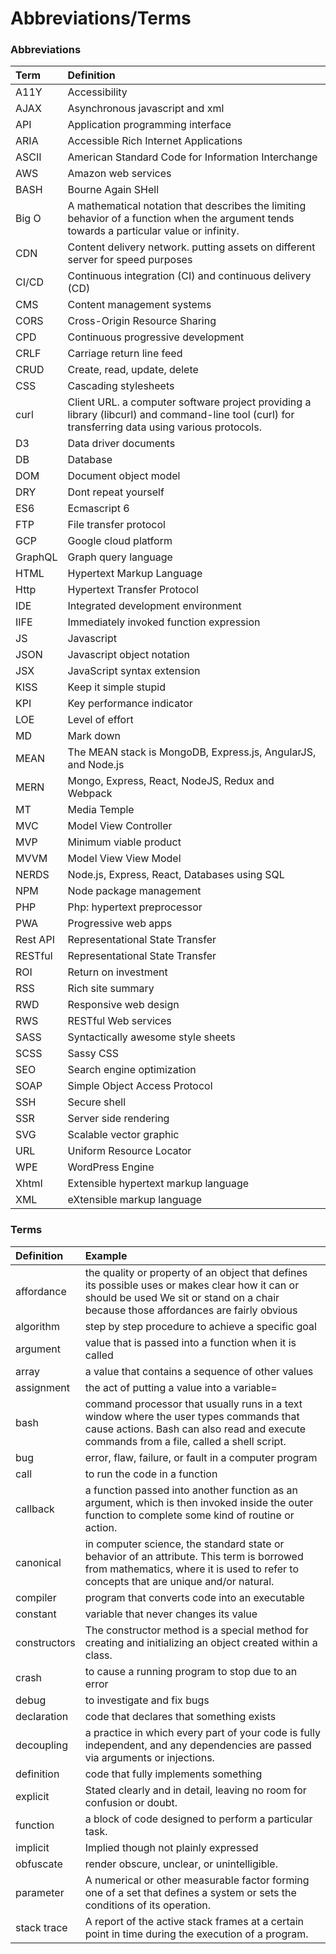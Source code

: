 # Abbreviations/Terms

### Abbreviations

| Term | Definition |
| :--- | :--- |
| A11Y | Accessibility |
| AJAX | Asynchronous javascript and xml |
| API | Application programming interface |
| ARIA | Accessible Rich Internet Applications |
| ASCII | American Standard Code for Information Interchange |
| AWS | Amazon web services |
| BASH | Bourne Again SHell |
| Big O | A mathematical notation that describes the limiting behavior of a function when the argument tends towards a particular value or infinity. |
| CDN | Content delivery network. putting assets on different server for speed purposes |
| CI/CD | Continuous integration \(CI\) and continuous delivery \(CD\) |
| CMS | Content management systems |
| CORS | Cross-Origin Resource Sharing |
| CPD | Continuous progressive development |
| CRLF | Carriage return line feed |
| CRUD | Create, read, update, delete |
| CSS | Cascading stylesheets |
| curl | Client URL. a computer software project providing a library \(libcurl\) and command-line tool \(curl\) for transferring data using various protocols. |
| D3 | Data driver documents |
| DB | Database |
| DOM | Document object model |
| DRY | Dont repeat yourself |
| ES6 | Ecmascript 6 |
| FTP | File transfer protocol |
| GCP | Google cloud platform |
| GraphQL | Graph query language |
| HTML | Hypertext Markup Language |
| Http | Hypertext Transfer Protocol |
| IDE | Integrated development environment |
| IIFE | Immediately invoked function expression |
| JS | Javascript |
| JSON | Javascript object notation |
| JSX | JavaScript syntax extension |
| KISS | Keep it simple stupid |
| KPI | Key performance indicator |
| LOE | Level of effort |
| MD | Mark down |
| MEAN | The MEAN stack is MongoDB, Express.js, AngularJS, and Node.js |
| MERN | Mongo, Express, React, NodeJS, Redux and Webpack |
| MT | Media Temple |
| MVC | Model View Controller |
| MVP | Minimum viable product |
| MVVM | Model View View Model |
| NERDS | Node.js, Express, React, Databases using SQL |
| NPM | Node package management |
| PHP | Php: hypertext preprocessor |
| PWA | Progressive web apps |
| Rest API | Representational State Transfer |
| RESTful | Representational State Transfer |
| ROI | Return on investment |
| RSS | Rich site summary |
| RWD | Responsive web design |
| RWS | RESTful Web services |
| SASS | Syntactically awesome style sheets |
| SCSS | Sassy CSS |
| SEO | Search engine optimization |
| SOAP | Simple Object Access Protocol |
| SSH | Secure shell |
| SSR | Server side rendering |
| SVG | Scalable vector graphic |
| URL | Uniform Resource Locator |
| WPE | WordPress Engine |
| Xhtml | Extensible hypertext markup language |
| XML | eXtensible markup language |

### Terms

| Definition | Example |
| :--- | :--- |
| affordance | the quality or property of an object that defines its possible uses or makes clear how it can or should be used We sit or stand on a chair because those affordances are fairly obvious |
| algorithm | step by step procedure to achieve a specific goal |
| argument | value that is passed into a function when it is called |
| array | a value that contains a sequence of other values |
| assignment | the act of putting a value into a variable= |
| bash | command processor that usually runs in a text window where the user types commands that cause actions. Bash can also read and execute commands from a file, called a shell script. |
| bug | error, flaw, failure, or fault in a computer program |
| call | to run the code in a function |
| callback | a function passed into another function as an argument, which is then invoked inside the outer function to complete some kind of routine or action. |
| canonical | in computer science, the standard state or behavior of an attribute. This term is borrowed from mathematics, where it is used to refer to concepts that are unique and/or natural. |
| compiler | program that converts code into an executable |
| constant | variable that never changes its value |
| constructors | The constructor method is a special method for creating and initializing an object created within a class. |
| crash | to cause a running program to stop due to an error |
| debug | to investigate and fix bugs |
| declaration | code that declares that something exists |
| decoupling | a practice in which every part of your code is fully independent, and any dependencies are passed via arguments or injections. |
| definition | code that fully implements something |
| explicit | Stated clearly and in detail, leaving no room for confusion or doubt. |
| function | a block of code designed to perform a particular task. |
| implicit | Implied though not plainly expressed |
| obfuscate | render obscure, unclear, or unintelligible. |
| parameter | A numerical or other measurable factor forming one of a set that defines a system or sets the conditions of its operation. |
| stack trace | A report of the active stack frames at a certain point in time during the execution of a program. |



